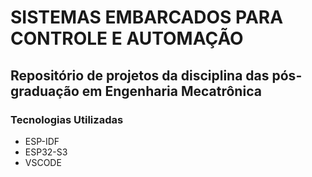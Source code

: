 # SISTEMAS EMBARCADOS PARA CONTROLE E AUTOMAÇÃO

## Repositório de projetos da disciplina das pós-graduação em Engenharia Mecatrônica
### Tecnologias Utilizadas
- ESP-IDF
- ESP32-S3
- VSCODE
  
